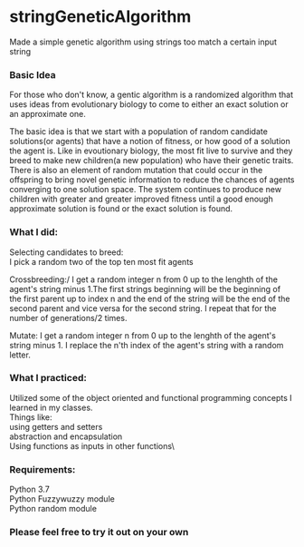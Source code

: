 # stringGeneticAlgorithm
Made a simple genetic algorithm using strings too match a certain input string

### Basic Idea
For those who don't know, a gentic algorithm is a randomized algorithm that uses ideas from evolutionary biology to come to either an exact solution or an approximate one.

The basic idea is that we start with a population of random candidate solutions(or agents) that have a notion of fitness, or how good of a solution the agent is. Like in evoutionary biology, the most fit live to survive and they breed to make new children(a new population) who have their genetic traits. There is also an element of random mutation that could occur in the offspring to bring novel genetic information to reduce the chances of agents converging to one solution space. The system continues to produce new children with greater and greater improved fitness until a good enough approximate solution is found or the exact solution is found.

### What I did:
Selecting candidates to breed:\
I pick a random two of the top ten most fit agents

Crossbreeding:/
I get a random integer n from 0 up to the lenghth of the agent's string minus 1.The first strings beginning will be the beginning of the first parent up to index n and the end of the string will be the end of the second parent and vice versa for the second string. I repeat that for the number of generations/2 times.

Mutate: 
I get a random integer n from 0 up to the lenghth of the agent's string minus 1. I replace the n'th index of the agent's string with a random letter.

### What I practiced:
Utilized some of the object oriented and functional programming concepts I learned in my classes.\
Things like:\
using getters and setters\
abstraction and encapsulation\
Using functions as inputs in other functions\

### Requirements:
Python 3.7\
Python Fuzzywuzzy module\
Python random module

### Please feel free to try it out on your own
